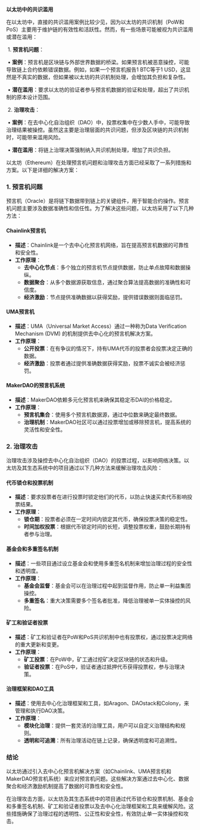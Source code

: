 **以太坊中的共识滥用**



在以太坊中，直接的共识滥用案例比较少见，因为以太坊的共识机制（PoW和PoS）主要用于维护链的有效性和活跃性。然而，有一些场景可能被视为共识滥用或潜在滥用：



​	1.	**预言机问题**：

​	•	**案例**：预言机是区块链与外部世界数据的桥梁。如果预言机被恶意操控，可能导致链上合约依赖错误数据。例如，如果一个预言机报告1 BTC等于1 USD，这显然是不真实的数据，但如果被以太坊的共识机制处理，会增加其负担和复杂性。

​	•	**潜在滥用**：要求以太坊的验证者参与预言机数据的验证和处理，超出了共识机制的原本设计范围。

​	2.	**治理攻击**：

​	•	**案例**：在去中心化自治组织（DAO）中，投票权集中在少数人手中，可能导致治理结果被操控。虽然这主要是治理层面的共识问题，但涉及区块链的共识机制时，可能带来滥用风险。

​	•	**潜在滥用**：将链上治理决策强制纳入共识机制处理，增加了共识负担。

以太坊（Ethereum）在处理预言机问题和治理攻击方面已经采取了一系列措施和方案。以下是详细的解决方案：

### 1. 预言机问题

预言机（Oracle）是将链下数据带到链上的关键组件，用于智能合约操作。预言机问题主要涉及数据准确性和信任性。为了解决这些问题，以太坊采用了以下几种方法：

#### Chainlink预言机

- **描述**：Chainlink是一个去中心化预言机网络，旨在提高预言机数据的可靠性和安全性。
- **工作原理**：
  - **去中心化节点**：多个独立的预言机节点提供数据，防止单点故障和数据操纵。
  - **数据聚合**：从多个数据源获取信息，通过聚合算法提高数据的准确性和可信度。
  - **经济激励**：节点提供准确数据以获得奖励，提供错误数据则面临惩罚。

#### UMA预言机

- **描述**：UMA（Universal Market Access）通过一种称为Data Verification Mechanism (DVM) 的机制提供去中心化的预言机解决方案。
- **工作原理**：
  - **公开投票**：在有争议的情况下，持有UMA代币的投票者会投票决定正确的数据。
  - **经济激励**：投票者通过提供准确数据获得奖励，投票不诚实会被经济惩罚。

#### MakerDAO的预言机系统

- **描述**：MakerDAO依赖多元化预言机来确保其稳定币DAI的价格稳定。
- **工作原理**：
  - **预言机集合**：使用多个预言机数据源，通过中位数来确定最终数据。
  - **治理机制**：MakerDAO社区可以通过投票增加或移除预言机，提高系统的灵活性和安全性。

### 2. 治理攻击

治理攻击涉及操控去中心化自治组织（DAO）的投票过程，以影响网络决策。以太坊及其生态系统中的项目通过以下几种方法来缓解治理攻击风险：

#### 代币锁仓和投票机制

- **描述**：要求投票者在进行投票时锁定他们的代币，以防止快速买卖代币影响投票结果。
- **工作原理**：
  - **锁仓期**：投票者必须在一定时间内锁定其代币，确保投票决策的稳定性。
  - **时间加权投票**：根据代币锁定时间的长短，调整投票权重，鼓励长期持有者参与治理。

#### 基金会和多重签名机制

- **描述**：一些项目通过设立基金会和使用多重签名机制来增加治理过程的安全性和透明度。
- **工作原理**：
  - **基金会监督**：基金会可以在治理过程中起到监督作用，防止单一利益集团操控。
  - **多重签名**：重大决策需要多个签名者批准，降低治理被单一实体操控的风险。

#### 矿工和验证者投票

- **描述**：矿工和验证者在PoW和PoS共识机制中也有投票权，通过投票决定网络的重大更新和变更。
- **工作原理**：
  - **矿工投票**：在PoW中，矿工通过挖矿决定区块链的状态和升级。
  - **验证者投票**：在PoS中，验证者通过抵押代币获得投票权，参与治理决策。

#### 治理框架和DAO工具

- **描述**：使用去中心化治理框架和工具，如Aragon、DAOstack和Colony，来管理和执行DAO决策。
- **工作原理**：
  - **模块化治理**：提供一套灵活的治理工具，用户可以自定义治理结构和规则。
  - **透明和可追溯**：所有治理活动在链上记录，确保透明度和可追溯性。

### 结论

以太坊通过引入去中心化预言机解决方案（如Chainlink、UMA预言机和MakerDAO预言机系统）来应对预言机问题。这些解决方案通过去中心化、数据聚合和经济激励机制提高了数据的可靠性和安全性。

在治理攻击方面，以太坊及其生态系统中的项目通过代币锁仓和投票机制、基金会和多重签名机制、矿工和验证者投票以及去中心化治理框架和工具来缓解风险。这些措施确保了治理过程的透明性、公正性和安全性，有效防止单一实体操控和攻击。